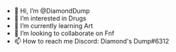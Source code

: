 - 👋 Hi, I’m @DiamondDump
- 👀 I’m interested in Drugs
- 🌱 I’m currently learning Art
- 💞️ I’m looking to collaborate on Fnf
- 📫 How to reach me Discord: Diamond's  Dump#6312
